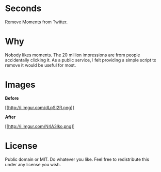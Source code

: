 # Seconds
Remove Moments from Twitter.

# Why

Nobody likes moments. The 20 million impressions are from people accidentally clicking it. As a public service, I felt providing a simple script to remove it would be useful for most.

# Images

**Before**

[[http://i.imgur.com/dLpSI2R.png]]

**After**

[[http://i.imgur.com/N4A3lko.png]]

# License 

Public domain or MIT. Do whatever you like. Feel free to redistribute this under any license you wish.
